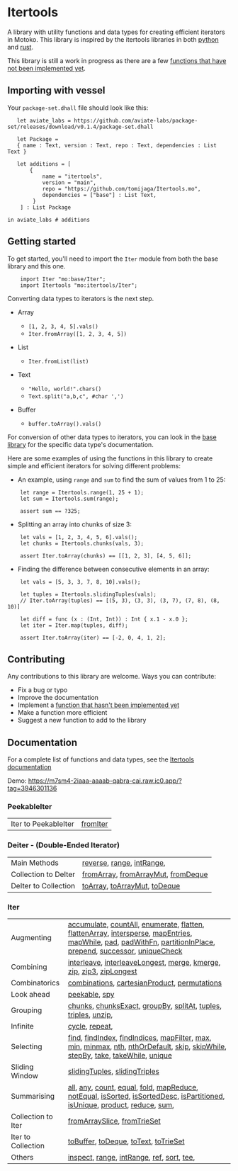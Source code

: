# Itertools

A library with utility functions and data types for creating efficient iterators in Motoko. This library is inspired by the itertools libraries in both [python](https://github.com/more-itertools/more-itertools) and [rust](https://github.com/rust-itertools/itertools).

This library is still a work in progress as there are a few [functions that have not been implemented yet](#unimplemented-methods). 

 ## Importing with vessel
Your `package-set.dhall` file should look like this:
 ```dhall
    let aviate_labs = https://github.com/aviate-labs/package-set/releases/download/v0.1.4/package-set.dhall

    let Package =
    { name : Text, version : Text, repo : Text, dependencies : List Text }

    let additions = [
        {   
            name = "itertools",
            version = "main",
            repo = "https://github.com/tomijaga/Itertools.mo",
            dependencies = ["base"] : List Text,
         }
     ] : List Package

in aviate_labs # additions

 ```
 ## Getting started

 To get started, you'll need to import the `Iter` module from both the base library and this one.

 ```motoko
     import Iter "mo:base/Iter";
     import Itertools "mo:itertools/Iter";
 ```
 
 Converting data types to iterators is the next step.
 - Array
     - `[1, 2, 3, 4, 5].vals()`
     - `Iter.fromArray([1, 2, 3, 4, 5])`


 - List
     - `Iter.fromList(list)`


 - Text
     - `"Hello, world!".chars()`
     - `Text.split("a,b,c", #char ',')`
 
 - Buffer
   - `buffer.toArray().vals()`
  

 For conversion of other data types to iterators, you can look in the [base library](https://internetcomputer.org/docs/current/references/motoko-ref/array) for the specific data type's documentation.


 Here are some examples of using the functions in this library to create simple and 
 efficient iterators for solving different problems:

 - An example, using `range` and `sum` to find the sum of values from 1 to 25:
 
 ```motoko
     let range = Itertools.range(1, 25 + 1);
     let sum = Itertools.sum(range);

     assert sum == ?325;
 ```


 - Splitting an array into chunks of size 3:

 ```motoko
     let vals = [1, 2, 3, 4, 5, 6].vals();
     let chunks = Itertools.chunks(vals, 3);

     assert Iter.toArray(chunks) == [[1, 2, 3], [4, 5, 6]];
 ```

 - Finding the difference between consecutive elements in an array:

 ```motoko
     let vals = [5, 3, 3, 7, 8, 10].vals();
     
     let tuples = Itertools.slidingTuples(vals);
     // Iter.toArray(tuples) == [(5, 3), (3, 3), (3, 7), (7, 8), (8, 10)]
     
     let diff = func (x : (Int, Int)) : Int { x.1 - x.0 };
     let iter = Iter.map(tuples, diff);
 
     assert Iter.toArray(iter) == [-2, 0, 4, 1, 2];
 ```

## Contributing
Any contributions to this library are welcome. 
Ways you can contribute:
- Fix a bug or typo
- Improve the documentation
- Implement a [function that hasn't been implemented yet](#unimplemented-methods)
- Make a function more efficient
- Suggest a new function to add to the library
  
## Documentation 
For a complete list of functions and data types, see the [Itertools documentation](https://tomijaga.github.io/Itertools.mo/index.html)

Demo: https://m7sm4-2iaaa-aaaab-qabra-cai.raw.ic0.app/?tag=3946301136

### PeekableIter
| | |
|-|-|
| Iter to PeekableIter | [fromIter](https://tomijaga.github.io/Itertools.mo/PeekableIter.html#fromIter) |


### Deiter - (Double-Ended Iterator)
| | |
|-|-|
| Main Methods |  [reverse](https://tomijaga.github.io/Itertools.mo/Deiter.html#reverse), [range](https://tomijaga.github.io/Itertools.mo/Deiter.html#range), [intRange](https://tomijaga.github.io/Itertools.mo/Deiter.html#intRange), |
| Collection to DeIter | [fromArray](https://tomijaga.github.io/Itertools.mo/Deiter.html#fromArray), [fromArrayMut](https://tomijaga.github.io/Itertools.mo/Deiter.html#fromArrayMut), [fromDeque](https://tomijaga.github.io/Itertools.mo/Deiter.html#fromDeque) |
| DeIter to Collection | [toArray](https://tomijaga.github.io/Itertools.mo/Deiter.html#toArray), [toArrayMut](https://tomijaga.github.io/Itertools.mo/Deiter.html#toArrayMut), [toDeque](https://tomijaga.github.io/Itertools.mo/Deiter.html#toDeque) |


### Iter
| | |
|-|-|
| Augmenting | [accumulate](https://tomijaga.github.io/Itertools.mo/Iter.html#accumulate), [countAll](https://tomijaga.github.io/Itertools.mo/Iter.html#countAll), [enumerate](https://tomijaga.github.io/Itertools.mo/Iter.html#enumerate), [flatten](https://tomijaga.github.io/Itertools.mo/Iter.html#flatten), [flattenArray](https://tomijaga.github.io/Itertools.mo/Iter.html#flattenArray), [intersperse](https://tomijaga.github.io/Itertools.mo/Iter.html#intersperse), [mapEntries](https://tomijaga.github.io/Itertools.mo/Iter.html#mapEntries), [mapWhile](https://tomijaga.github.io/Itertools.mo/Iter.html#mapWhile), [pad](https://tomijaga.github.io/Itertools.mo/Iter.html#pad), [padWithFn](https://tomijaga.github.io/Itertools.mo/Iter.html#padWithFn), [partitionInPlace](https://tomijaga.github.io/Itertools.mo/Iter.html#partitionInPlace), [prepend](https://tomijaga.github.io/Itertools.mo/Iter.html#prepend), [successor](https://tomijaga.github.io/Itertools.mo/Iter.html#successor), [uniqueCheck](https://tomijaga.github.io/Itertools.mo/Iter.html#uniqueCheck) |
| Combining | [interleave](https://tomijaga.github.io/Itertools.mo/Iter.html#interleave), [interleaveLongest](https://tomijaga.github.io/Itertools.mo/Iter.html#interleaveLongest), [merge](https://tomijaga.github.io/Itertools.mo/Iter.html#merge), [kmerge](https://tomijaga.github.io/Itertools.mo/Iter.html#kmerge), [zip](https://tomijaga.github.io/Itertools.mo/Iter.html#zip), [zip3](https://tomijaga.github.io/Itertools.mo/Iter.html#zip3), [zipLongest](https://tomijaga.github.io/Itertools.mo/Iter.html#zipLongest) |
| Combinatorics | [combinations](https://tomijaga.github.io/Itertools.mo/Iter.html#combinations), [cartesianProduct](https://tomijaga.github.io/Itertools.mo/Iter.html#cartesianProduct), [permutations](https://tomijaga.github.io/Itertools.mo/Iter.html#permutations) |
| Look ahead | [peekable](https://tomijaga.github.io/Itertools.mo/Iter.html#peekable), [spy](https://tomijaga.github.io/Itertools.mo/Iter.html#spy) |
| Grouping | [chunks](https://tomijaga.github.io/Itertools.mo/Iter.html#chunks), [chunksExact](https://tomijaga.github.io/Itertools.mo/Iter.html#chunksExact), [groupBy](https://tomijaga.github.io/Itertools.mo/Iter.html#groupBy), [splitAt](https://tomijaga.github.io/Itertools.mo/Iter.html#splitAt), [tuples](https://tomijaga.github.io/Itertools.mo/Iter.html#tuples), [triples](https://tomijaga.github.io/Itertools.mo/Iter.html#triples), [unzip](https://tomijaga.github.io/Itertools.mo/Iter.html#unzip), |
| Infinite | [cycle](https://tomijaga.github.io/Itertools.mo/Iter.html#cycle), [repeat](https://tomijaga.github.io/Itertools.mo/Iter.html#repeat),  |
| Selecting | [find](https://tomijaga.github.io/Itertools.mo/Iter.html#find), [findIndex](https://tomijaga.github.io/Itertools.mo/Iter.html#findIndex), [findIndices](https://tomijaga.github.io/Itertools.mo/Iter.html#findIndices), [mapFilter](https://tomijaga.github.io/Itertools.mo/Iter.html#mapFilter),  [max](https://tomijaga.github.io/Itertools.mo/Iter.html#max), [min](https://tomijaga.github.io/Itertools.mo/Iter.html#min), [minmax](https://tomijaga.github.io/Itertools.mo/Iter.html#minmax), [nth](https://tomijaga.github.io/Itertools.mo/Iter.html#nth), [nthOrDefault](https://tomijaga.github.io/Itertools.mo/Iter.html#nthOrDefault), [skip](https://tomijaga.github.io/Itertools.mo/Iter.html#skip), [skipWhile](https://tomijaga.github.io/Itertools.mo/Iter.html#skipWhile),  [stepBy](https://tomijaga.github.io/Itertools.mo/Iter.html#stepBy), [take](https://tomijaga.github.io/Itertools.mo/Iter.html#take), [takeWhile](https://tomijaga.github.io/Itertools.mo/Iter.html#takeWhile), [unique](https://tomijaga.github.io/Itertools.mo/Iter.html#unique) |
| Sliding Window |[slidingTuples](https://tomijaga.github.io/Itertools.mo/Iter.html#slidingTuples), [slidingTriples](https://tomijaga.github.io/Itertools.mo/Iter.html#slidingTriples) |
| Summarising | [all](https://tomijaga.github.io/Itertools.mo/Iter.html#all), [any](https://tomijaga.github.io/Itertools.mo/Iter.html#any), [count](https://tomijaga.github.io/Itertools.mo/Iter.html#count), [equal](https://tomijaga.github.io/Itertools.mo/Iter.html#equal), [fold](https://tomijaga.github.io/Itertools.mo/Iter.html#fold), [mapReduce]( https://tomijaga.github.io/Itertools.mo/Iter.html#mapReduce), [notEqual](https://tomijaga.github.io/Itertools.mo/Iter.html#notEqual), [isSorted](https://tomijaga.github.io/Itertools.mo/Iter.html#isSorted), [isSortedDesc](https://tomijaga.github.io/Itertools.mo/Iter.html#isSortedDesc), [isPartitioned](https://tomijaga.github.io/Itertools.mo/Iter.html#isPartitioned), [isUnique](https://tomijaga.github.io/Itertools.mo/Iter.html#isUnique), [product](https://tomijaga.github.io/Itertools.mo/Iter.html#product), [reduce](https://tomijaga.github.io/Itertools.mo/Iter.html#reduce), [sum](https://tomijaga.github.io/Itertools.mo/Iter.html#sum), |
| Collection to Iter | [fromArraySlice](https://tomijaga.github.io/Itertools.mo/Iter.html#fromArraySlice), [fromTrieSet](https://tomijaga.github.io/Itertools.mo/Iter.html#fromTrieSet) | 
| Iter to Collection | [toBuffer](https://tomijaga.github.io/Itertools.mo/Iter.html#toBuffer), [toDeque](https://tomijaga.github.io/Itertools.mo/Iter.html#toDeque), [toText](https://tomijaga.github.io/Itertools.mo/Iter.html#toText), [toTrieSet](https://tomijaga.github.io/Itertools.mo/Iter.html#toTrieSet) |
| Others | [inspect](https://tomijaga.github.io/Itertools.mo/Iter.html#inspect), [range](https://tomijaga.github.io/Itertools.mo/Iter.html#range), [intRange](https://tomijaga.github.io/Itertools.mo/Iter.html#intRange),  [ref](https://tomijaga.github.io/Itertools.mo/Iter.html#ref), [sort](https://tomijaga.github.io/Itertools.mo/Iter.html#sort), [tee](https://tomijaga.github.io/Itertools.mo/Iter.html#tee),          |
  